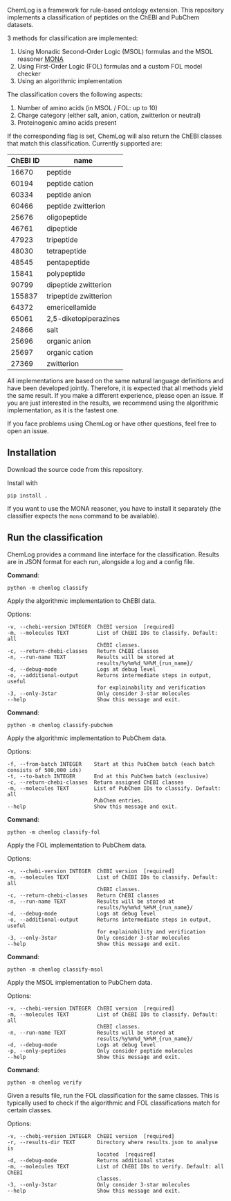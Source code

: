 ChemLog is a framework for rule-based ontology extension. 
This repository implements a classification of peptides on the ChEBI and PubChem datasets.

3 methods for classification are implemented: 
1. Using Monadic Second-Order Logic (MSOL) formulas and the MSOL reasoner [MONA](https://www.brics.dk/mona/index.html)
2. Using First-Order Logic (FOL) formulas and a custom FOL model checker
3. Using an algorithmic implementation

The classification covers the following aspects:
1. Number of amino acids (in MSOL / FOL: up to 10)
2. Charge category (either salt, anion, cation, zwitterion or neutral)
3. Proteinogenic amino acids present

If the corresponding flag is set, ChemLog will also return the ChEBI classes that match this classification. Currently supported are:

| ChEBI ID | name |
| --- | --- |
| 16670 | peptide |
| 60194 | peptide cation |
| 60334 | peptide anion |
| 60466 | peptide zwitterion |
| 25676 | oligopeptide |
| 46761 | dipeptide |
| 47923 | tripeptide |
| 48030 | tetrapeptide |
| 48545 | pentapeptide |
| 15841 | polypeptide |
| 90799 | dipeptide zwitterion |
| 155837 | tripeptide zwitterion |
| 64372 | emericellamide |
| 65061 | 2,5-diketopiperazines |
| 24866 | salt |
| 25696 | organic anion |
| 25697 | organic cation |
| 27369 | zwitterion |



All implementations are based on the same natural language definitions and have been developed jointly. Therefore, it is expected that all methods yield the same result. If you make a different experience, please open an issue. If you are just interested in the results, we recommend using the algorithmic implementation, as it is the fastest one.

If you face problems using ChemLog or have other questions, feel free to open an issue.

## Installation

Download the source code from this repository.

Install with
```
pip install .
```

If you want to use the MONA reasoner, you have to install it separately (the classifier expects the `mona` command to be available).

## Run the classification

ChemLog provides a command line interface for the classification. Results are in JSON format for each run, alongside a log and a config file.

**Command**: 
  
    python -m chemlog classify

  Apply the algorithmic implementation to ChEBI data.

Options:

    -v, --chebi-version INTEGER  ChEBI version  [required]
    -m, --molecules TEXT         List of ChEBI IDs to classify. Default: all
                                 ChEBI classes.
    -c, --return-chebi-classes   Return ChEBI classes
    -n, --run-name TEXT          Results will be stored at
                                 results/%y%m%d_%H%M_{run_name}/
    -d, --debug-mode             Logs at debug level
    -o, --additional-output      Returns intermediate steps in output, useful
                                 for explainability and verification
    -3, --only-3star             Only consider 3-star molecules
    --help                       Show this message and exit.

**Command**: 

    python -m chemlog classify-pubchem

  Apply the algorithmic implementation to PubChem data.

Options:

    -f, --from-batch INTEGER    Start at this PubChem batch (each batch consists of 500,000 ids)
    -t, --to-batch INTEGER      End at this PubChem batch (exclusive)
    -c, --return-chebi-classes  Return assigned ChEBI classes
    -m, --molecules TEXT        List of PubChem IDs to classify. Default: all
                                PubChem entries.
    --help                      Show this message and exit.

**Command**: 

    python -m chemlog classify-fol

  Apply the FOL implementation to PubChem data.

Options:

    -v, --chebi-version INTEGER  ChEBI version  [required]
    -m, --molecules TEXT         List of ChEBI IDs to classify. Default: all
                                 ChEBI classes.
    -c, --return-chebi-classes   Return ChEBI classes
    -n, --run-name TEXT          Results will be stored at
                                 results/%y%m%d_%H%M_{run_name}/
    -d, --debug-mode             Logs at debug level
    -o, --additional-output      Returns intermediate steps in output, useful
                                 for explainability and verification
    -3, --only-3star             Only consider 3-star molecules
    --help                       Show this message and exit.

**Command**: 

    python -m chemlog classify-msol

  Apply the MSOL implementation to PubChem data.

Options:

    -v, --chebi-version INTEGER  ChEBI version  [required]
    -m, --molecules TEXT         List of ChEBI IDs to classify. Default: all
                                 ChEBI classes.
    -n, --run-name TEXT          Results will be stored at
                                 results/%y%m%d_%H%M_{run_name}/
    -d, --debug-mode             Logs at debug level
    -p, --only-peptides          Only consider peptide molecules
    --help                       Show this message and exit.

**Command**: 

    python -m chemlog verify

  Given a results file, run the FOL classification for the same classes. This is typically used to check if the algorithmic and FOL classifications match for certain classes.

Options:
   
    -v, --chebi-version INTEGER  ChEBI version  [required]
    -r, --results-dir TEXT       Directory where results.json to analyse is
                                 located  [required]
    -d, --debug-mode             Returns additional states
    -m, --molecules TEXT         List of ChEBI IDs to verify. Default: all ChEBI
                                 classes.
    -3, --only-3star             Only consider 3-star molecules
    --help                       Show this message and exit.


